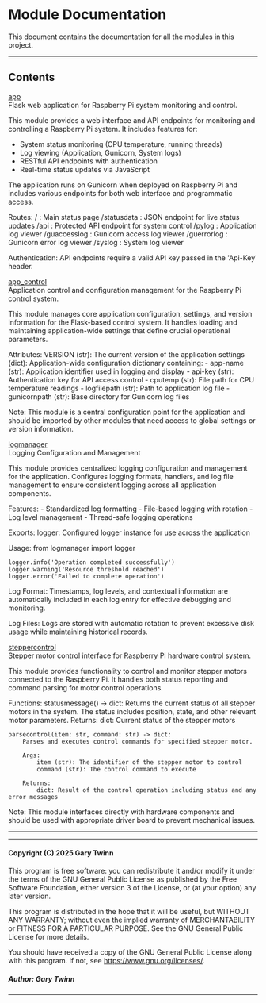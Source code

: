 # Module Documentation


This document contains the documentation for all the modules in this project.

---

## Contents


[app](./app.md)  
Flask web application for Raspberry Pi system monitoring and control.

This module provides a web interface and API endpoints for monitoring and controlling
a Raspberry Pi system. It includes features for:
- System status monitoring (CPU temperature, running threads)
- Log viewing (Application, Gunicorn, System logs)
- RESTful API endpoints with authentication
- Real-time status updates via JavaScript

The application runs on Gunicorn when deployed on Raspberry Pi and includes
various endpoints for both web interface and programmatic access.

Routes:
    / : Main status page
    /statusdata : JSON endpoint for live status updates
    /api : Protected API endpoint for system control
    /pylog : Application log viewer
    /guaccesslog : Gunicorn access log viewer
    /guerrorlog : Gunicorn error log viewer
    /syslog : System log viewer

Authentication:
    API endpoints require a valid API key passed in the 'Api-Key' header.

[app_control](./app_control.md)  
Application control and configuration management for the Raspberry Pi control system.

This module manages core application configuration, settings, and version information
for the Flask-based control system. It handles loading and maintaining application-wide
settings that define crucial operational parameters.

Attributes:
    VERSION (str): The current version of the application
    settings (dict): Application-wide configuration dictionary containing:
        - app-name (str): Application identifier used in logging and display
        - api-key (str): Authentication key for API access control
        - cputemp (str): File path for CPU temperature readings
        - logfilepath (str): Path to application log file
        - gunicornpath (str): Base directory for Gunicorn log files

Note:
    This module is a central configuration point for the application and should
    be imported by other modules that need access to global settings or version
    information.

[logmanager](./logmanager.md)  
Logging Configuration and Management

This module provides centralized logging configuration and management for the application.
Configures logging formats, handlers, and log file management to ensure consistent
logging across all application components.

Features:
    - Standardized log formatting
    - File-based logging with rotation
    - Log level management
    - Thread-safe logging operations

Exports:
    logger: Configured logger instance for use across the application

Usage:
    from logmanager import logger

    logger.info('Operation completed successfully')
    logger.warning('Resource threshold reached')
    logger.error('Failed to complete operation')

Log Format:
    Timestamps, log levels, and contextual information are automatically included
    in each log entry for effective debugging and monitoring.

Log Files:
    Logs are stored with automatic rotation to prevent excessive disk usage
    while maintaining historical records.

[steppercontrol](./steppercontrol.md)  
Stepper motor control interface for Raspberry Pi hardware control system.

This module provides functionality to control and monitor stepper motors connected
to the Raspberry Pi. It handles both status reporting and command parsing for
motor control operations.

Functions:
    statusmessage() -> dict:
        Returns the current status of all stepper motors in the system.
        The status includes position, state, and other relevant motor parameters.
        Returns:
            dict: Current status of the stepper motors

    parsecontrol(item: str, command: str) -> dict:
        Parses and executes control commands for specified stepper motor.

        Args:
            item (str): The identifier of the stepper motor to control
            command (str): The control command to execute

        Returns:
            dict: Result of the control operation including status and any error messages

Note:
    This module interfaces directly with hardware components and should be used
    with appropriate driver board to prevent mechanical issues.


---


  
-------
#### Copyright (C) 2025 Gary Twinn  

This program is free software: you can redistribute it and/or modify
it under the terms of the GNU General Public License as published by
the Free Software Foundation, either version 3 of the License, or
(at your option) any later version.

This program is distributed in the hope that it will be useful,
but WITHOUT ANY WARRANTY; without even the implied warranty of
MERCHANTABILITY or FITNESS FOR A PARTICULAR PURPOSE. See the
GNU General Public License for more details.  
  
You should have received a copy of the GNU General Public License
along with this program. If not, see <https://www.gnu.org/licenses/>.  
  
  ##### Author: Gary Twinn  
  
 -------------
  
